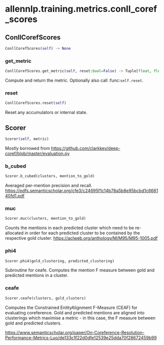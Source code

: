 # allennlp.training.metrics.conll_coref_scores

## ConllCorefScores
```python
ConllCorefScores(self) -> None
```

### get_metric
```python
ConllCorefScores.get_metric(self, reset:bool=False) -> Tuple[float, float, float]
```

Compute and return the metric. Optionally also call :func:`self.reset`.

### reset
```python
ConllCorefScores.reset(self)
```

Reset any accumulators or internal state.

## Scorer
```python
Scorer(self, metric)
```

Mostly borrowed from <https://github.com/clarkkev/deep-coref/blob/master/evaluation.py>

### b_cubed
```python
Scorer.b_cubed(clusters, mention_to_gold)
```

Averaged per-mention precision and recall.
<https://pdfs.semanticscholar.org/cfe3/c24695f1c14b78a5b8e95bcbd1c666140fd1.pdf>

### muc
```python
Scorer.muc(clusters, mention_to_gold)
```

Counts the mentions in each predicted cluster which need to be re-allocated in
order for each predicted cluster to be contained by the respective gold cluster.
<https://aclweb.org/anthology/M/M95/M95-1005.pdf>

### phi4
```python
Scorer.phi4(gold_clustering, predicted_clustering)
```

Subroutine for ceafe. Computes the mention F measure between gold and
predicted mentions in a cluster.

### ceafe
```python
Scorer.ceafe(clusters, gold_clusters)
```

Computes the  Constrained EntityAlignment F-Measure (CEAF) for evaluating coreference.
Gold and predicted mentions are aligned into clusterings which maximise a metric - in
this case, the F measure between gold and predicted clusters.

<https://www.semanticscholar.org/paper/On-Coreference-Resolution-Performance-Metrics-Luo/de133c1f22d0dfe12539e25dda70f28672459b99>

